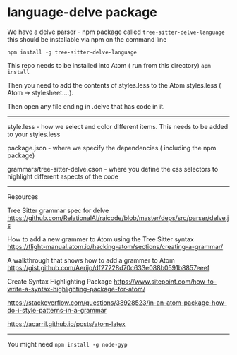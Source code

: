 # language-delve package

We have a delve parser - npm package called ```tree-sitter-delve-language```
this should be installable via npm on the command line

```npm install -g tree-sitter-delve-language```


This repo needs to be installed into Atom ( run from this directory)
```apm install```

Then you need to add the contents of styles.less to the Atom styles.less ( Atom -> stylesheet....). 

Then open any file ending in .delve that has code in it.

---

style.less - how we select and color different items. This needs to be added to your styles.less 


package.json - where we specify the dependencies ( including the npm package)

grammars/tree-sitter-delve.cson - where you define the css selectors to highlight different aspects of the code

---

Resources

Tree Sitter grammar spec for delve
https://github.com/RelationalAI/raicode/blob/master/deps/src/parser/delve.js

How to add a new grammer to Atom using the Tree Sitter syntax
https://flight-manual.atom.io/hacking-atom/sections/creating-a-grammar/

A walkthrough that shows how to add a grammer to Atom
https://gist.github.com/Aerijo/df27228d70c633e088b0591b8857eeef

Create Syntax Highlighting Package
https://www.sitepoint.com/how-to-write-a-syntax-highlighting-package-for-atom/

https://stackoverflow.com/questions/38928523/in-an-atom-package-how-do-i-style-patterns-in-a-grammar

https://acarril.github.io/posts/atom-latex

---

You might need ```npm install -g node-gyp```
